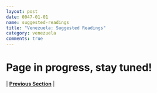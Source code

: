 ```yaml
---
layout: post
date: 0047-01-01
name: suggested-readings
title: "Venezuela: Suggested Readings"
category: venezuela
comments: true
---
```


# Page in progress, stay tuned!


| **[Previous Section]( https://neo-project.github.io/global-blockchain-compliance-hub//venezuela/venezuela-nullify-smart-contracts.html)** | 
